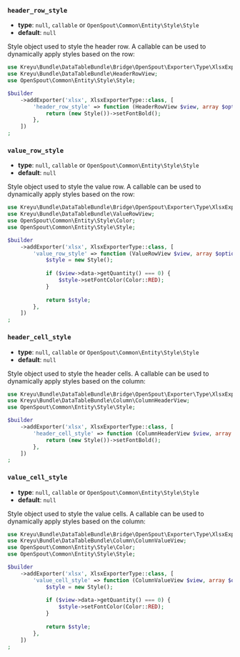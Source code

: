 ### `header_row_style`

- **type**: `null`, `callable` or `OpenSpout\Common\Entity\Style\Style`
- **default**: `null`

Style object used to style the header row.
A callable can be used to dynamically apply styles based on the row:

```php
use Kreyu\Bundle\DataTableBundle\Bridge\OpenSpout\Exporter\Type\XlsxExporterType;
use Kreyu\Bundle\DataTableBundle\HeaderRowView;
use OpenSpout\Common\Entity\Style\Style;

$builder
    ->addExporter('xlsx', XlsxExporterType::class, [
        'header_row_style' => function (HeaderRowView $view, array $options): Style {
            return (new Style())->setFontBold();
        },
    ])
;
```

### `value_row_style`

- **type**: `null`, `callable` or `OpenSpout\Common\Entity\Style\Style`
- **default**: `null`

Style object used to style the value row.
A callable can be used to dynamically apply styles based on the row:

```php
use Kreyu\Bundle\DataTableBundle\Bridge\OpenSpout\Exporter\Type\XlsxExporterType;
use Kreyu\Bundle\DataTableBundle\ValueRowView;
use OpenSpout\Common\Entity\Style\Color;
use OpenSpout\Common\Entity\Style\Style;

$builder
    ->addExporter('xlsx', XlsxExporterType::class, [
        'value_row_style' => function (ValueRowView $view, array $options): Style {
            $style = new Style();
            
            if ($view->data->getQuantity() === 0) {
                $style->setFontColor(Color::RED);
            }
            
            return $style;
        },
    ])
;
```

### `header_cell_style`

- **type**: `null`, `callable` or `OpenSpout\Common\Entity\Style\Style`
- **default**: `null`

Style object used to style the header cells.
A callable can be used to dynamically apply styles based on the column:

```php
use Kreyu\Bundle\DataTableBundle\Bridge\OpenSpout\Exporter\Type\XlsxExporterType;
use Kreyu\Bundle\DataTableBundle\Column\ColumnHeaderView;
use OpenSpout\Common\Entity\Style\Style;

$builder
    ->addExporter('xlsx', XlsxExporterType::class, [
        'header_cell_style' => function (ColumnHeaderView $view, array $options): Style {
            return (new Style())->setFontBold();
        },
    ])
;
```

### `value_cell_style`

- **type**: `null`, `callable` or `OpenSpout\Common\Entity\Style\Style`
- **default**: `null`

Style object used to style the value cells.
A callable can be used to dynamically apply styles based on the column:

```php
use Kreyu\Bundle\DataTableBundle\Bridge\OpenSpout\Exporter\Type\XlsxExporterType;
use Kreyu\Bundle\DataTableBundle\Column\ColumnValueView;
use OpenSpout\Common\Entity\Style\Color;
use OpenSpout\Common\Entity\Style\Style;

$builder
    ->addExporter('xlsx', XlsxExporterType::class, [
        'value_cell_style' => function (ColumnValueView $view, array $options): Style {
            $style = new Style();
            
            if ($view->data->getQuantity() === 0) {
                $style->setFontColor(Color::RED);
            }
            
            return $style;
        },
    ])
;
```
